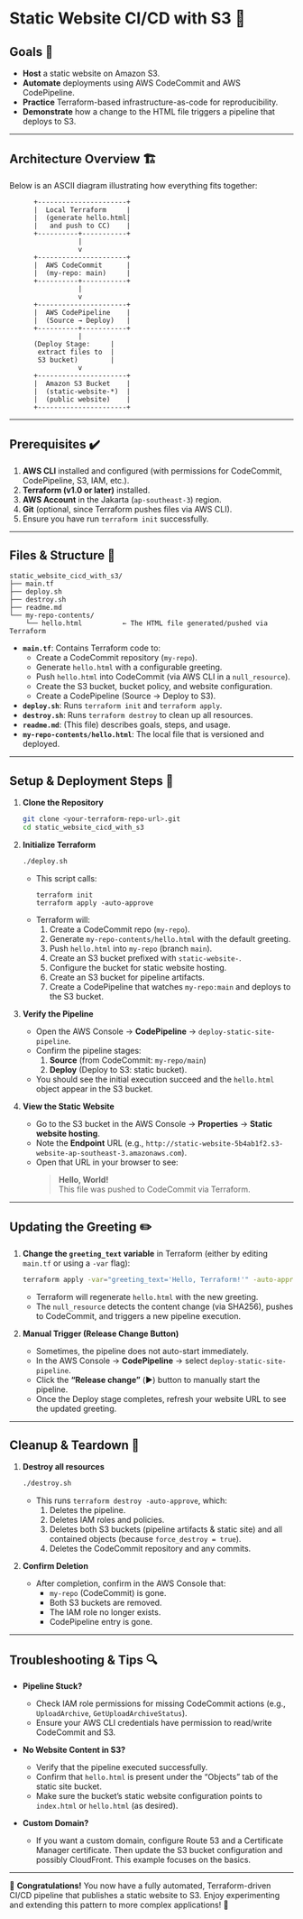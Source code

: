 

# Static Website CI/CD with S3 🚀

## Goals 🎯
- **Host** a static website on Amazon S3.
- **Automate** deployments using AWS CodeCommit and AWS CodePipeline.
- **Practice** Terraform-based infrastructure-as-code for reproducibility.
- **Demonstrate** how a change to the HTML file triggers a pipeline that deploys to S3.

---

## Architecture Overview 🏗️

Below is an ASCII diagram illustrating how everything fits together:

```
      +----------------------+  
      |  Local Terraform     |  
      |  (generate hello.html|  
      |   and push to CC)    |  
      +----------+-----------+  
                 |  
                 v  
      +----------------------+  
      |  AWS CodeCommit      |  
      |  (my-repo: main)     |  
      +----------+-----------+  
                 |  
                 v  
      +----------------------+  
      |  AWS CodePipeline    |  
      |  (Source → Deploy)   |  
      +----------+-----------+  
                 |  
      (Deploy Stage:     |
       extract files to  |
       S3 bucket)        |
                 v  
      +----------------------+  
      |  Amazon S3 Bucket    |  
      |  (static-website-*)  |  
      |  (public website)    |  
      +----------------------+  
```

---

## Prerequisites ✔️
1. **AWS CLI** installed and configured (with permissions for CodeCommit, CodePipeline, S3, IAM, etc.).
2. **Terraform (v1.0 or later)** installed.
3. **AWS Account** in the Jakarta (`ap-southeast-3`) region.
4. **Git** (optional, since Terraform pushes files via AWS CLI).
5. Ensure you have run `terraform init` successfully.

---

## Files & Structure 📁
```
static_website_cicd_with_s3/
├── main.tf
├── deploy.sh
├── destroy.sh
├── readme.md
└── my-repo-contents/
    └── hello.html          ← The HTML file generated/pushed via Terraform
```

- **`main.tf`**: Contains Terraform code to:
  - Create a CodeCommit repository (`my-repo`).
  - Generate `hello.html` with a configurable greeting.
  - Push `hello.html` into CodeCommit (via AWS CLI in a `null_resource`).
  - Create the S3 bucket, bucket policy, and website configuration.
  - Create a CodePipeline (Source → Deploy to S3).
- **`deploy.sh`**: Runs `terraform init` and `terraform apply`.
- **`destroy.sh`**: Runs `terraform destroy` to clean up all resources.
- **`readme.md`**: (This file) describes goals, steps, and usage.
- **`my-repo-contents/hello.html`**: The local file that is versioned and deployed.

---

## Setup & Deployment Steps 🔧

1. **Clone the Repository**  
   ```bash
   git clone <your-terraform-repo-url>.git
   cd static_website_cicd_with_s3
   ```

2. **Initialize Terraform**  
   ```bash
   ./deploy.sh
   ```
   - This script calls:
     ```
     terraform init
     terraform apply -auto-approve
     ```
   - Terraform will:
     1. Create a CodeCommit repo (`my-repo`).
     2. Generate `my-repo-contents/hello.html` with the default greeting.
     3. Push `hello.html` into `my-repo` (branch `main`).
     4. Create an S3 bucket prefixed with `static-website-`.
     5. Configure the bucket for static website hosting.
     6. Create an S3 bucket for pipeline artifacts.
     7. Create a CodePipeline that watches `my-repo:main` and deploys to the S3 bucket.

3. **Verify the Pipeline**  
   - Open the AWS Console → **CodePipeline** → `deploy-static-site-pipeline`.
   - Confirm the pipeline stages:
     1. **Source** (from CodeCommit: `my-repo/main`)
     2. **Deploy** (Deploy to S3: static bucket).
   - You should see the initial execution succeed and the `hello.html` object appear in the S3 bucket.

4. **View the Static Website**  
   - Go to the S3 bucket in the AWS Console → **Properties** → **Static website hosting**.
   - Note the **Endpoint** URL (e.g., `http://static-website-5b4ab1f2.s3-website-ap-southeast-3.amazonaws.com`).
   - Open that URL in your browser to see:
     > **Hello, World!**  
     > This file was pushed to CodeCommit via Terraform.

---

## Updating the Greeting ✏️

1. **Change the `greeting_text` variable** in Terraform (either by editing `main.tf` or using a `-var` flag):
   ```bash
   terraform apply -var="greeting_text='Hello, Terraform!'" -auto-approve
   ```
   - Terraform will regenerate `hello.html` with the new greeting.
   - The `null_resource` detects the content change (via SHA256), pushes to CodeCommit, and triggers a new pipeline execution.

2. **Manual Trigger (Release Change Button)**  
   - Sometimes, the pipeline does not auto-start immediately.  
   - In the AWS Console → **CodePipeline** → select `deploy-static-site-pipeline`.  
   - Click the **“Release change”** (▶️) button to manually start the pipeline.
   - Once the Deploy stage completes, refresh your website URL to see the updated greeting.

---

## Cleanup & Teardown 🧹

1. **Destroy all resources**  
   ```bash
   ./destroy.sh
   ```
   - This runs `terraform destroy -auto-approve`, which:
     1. Deletes the pipeline.
     2. Deletes IAM roles and policies.
     3. Deletes both S3 buckets (pipeline artifacts & static site) and all contained objects (because `force_destroy = true`).
     4. Deletes the CodeCommit repository and any commits.

2. **Confirm Deletion**  
   - After completion, confirm in the AWS Console that:
     - `my-repo` (CodeCommit) is gone.
     - Both S3 buckets are removed.
     - The IAM role no longer exists.
     - CodePipeline entry is gone.

---

## Troubleshooting & Tips 🔍

- **Pipeline Stuck?**  
  - Check IAM role permissions for missing CodeCommit actions (e.g., `UploadArchive`, `GetUploadArchiveStatus`).
  - Ensure your AWS CLI credentials have permission to read/write CodeCommit and S3.

- **No Website Content in S3?**  
  - Verify that the pipeline executed successfully.
  - Confirm that `hello.html` is present under the “Objects” tab of the static site bucket.
  - Make sure the bucket’s static website configuration points to `index.html` or `hello.html` (as desired).

- **Custom Domain?**  
  - If you want a custom domain, configure Route 53 and a Certificate Manager certificate. Then update the S3 bucket configuration and possibly CloudFront. This example focuses on the basics.

---

🎉 **Congratulations!** You now have a fully automated, Terraform-driven CI/CD pipeline that publishes a static website to S3. Enjoy experimenting and extending this pattern to more complex applications! 🚀